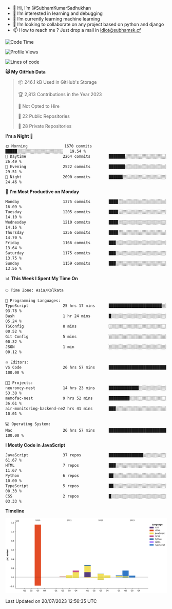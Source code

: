 - 👋 Hi, I’m @SubhamKumarSadhukhan
- 👀 I’m interested in learning and debugging
- 🌱 I’m currently learning machine learning
- 💞️ I’m looking to collaborate on any project based on python and django
- 📫 How to reach me ?
      Just drop a mail in idiot@subhamsk.cf

<!---
SubhamKumarSadhukhan/SubhamKumarSadhukhan is a ✨ special ✨ repository because its `README.md` (this file) appears on your GitHub profile.
You can click the Preview link to take a look at your changes.
--->


<!--START_SECTION:waka-->
![Code Time](http://img.shields.io/badge/Code%20Time-1%2C350%20hrs%2054%20mins-blue)

![Profile Views](http://img.shields.io/badge/Profile%20Views-0-blue)

![Lines of code](https://img.shields.io/badge/From%20Hello%20World%20I%27ve%20Written-2.0%20million%20lines%20of%20code-blue)

**🐱 My GitHub Data** 

> 📦 246.1 kB Used in GitHub's Storage 
 > 
> 🏆 2,813 Contributions in the Year 2023
 > 
> 🚫 Not Opted to Hire
 > 
> 📜 22 Public Repositories 
 > 
> 🔑 28 Private Repositories 
 > 
**I'm a Night 🦉** 

```text
🌞 Morning                1670 commits        █████░░░░░░░░░░░░░░░░░░░░   19.54 % 
🌆 Daytime                2264 commits        ███████░░░░░░░░░░░░░░░░░░   26.49 % 
🌃 Evening                2522 commits        ███████░░░░░░░░░░░░░░░░░░   29.51 % 
🌙 Night                  2090 commits        ██████░░░░░░░░░░░░░░░░░░░   24.46 % 
```
📅 **I'm Most Productive on Monday** 

```text
Monday                   1375 commits        ████░░░░░░░░░░░░░░░░░░░░░   16.09 % 
Tuesday                  1205 commits        ████░░░░░░░░░░░░░░░░░░░░░   14.10 % 
Wednesday                1210 commits        ████░░░░░░░░░░░░░░░░░░░░░   14.16 % 
Thursday                 1256 commits        ████░░░░░░░░░░░░░░░░░░░░░   14.70 % 
Friday                   1166 commits        ███░░░░░░░░░░░░░░░░░░░░░░   13.64 % 
Saturday                 1175 commits        ███░░░░░░░░░░░░░░░░░░░░░░   13.75 % 
Sunday                   1159 commits        ███░░░░░░░░░░░░░░░░░░░░░░   13.56 % 
```


📊 **This Week I Spent My Time On** 

```text
🕑︎ Time Zone: Asia/Kolkata

💬 Programming Languages: 
TypeScript               25 hrs 17 mins      ███████████████████████░░   93.78 % 
Bash                     1 hr 24 mins        █░░░░░░░░░░░░░░░░░░░░░░░░   05.24 % 
TSConfig                 8 mins              ░░░░░░░░░░░░░░░░░░░░░░░░░   00.52 % 
Git Config               5 mins              ░░░░░░░░░░░░░░░░░░░░░░░░░   00.32 % 
JSON                     1 min               ░░░░░░░░░░░░░░░░░░░░░░░░░   00.12 % 

🔥 Editors: 
VS Code                  26 hrs 57 mins      █████████████████████████   100.00 % 

🐱‍💻 Projects: 
neuroncy-nest            14 hrs 23 mins      █████████████░░░░░░░░░░░░   53.38 % 
memofac-nest             9 hrs 52 mins       █████████░░░░░░░░░░░░░░░░   36.61 % 
air-monitoring-backend-ne2 hrs 41 mins       ███░░░░░░░░░░░░░░░░░░░░░░   10.01 % 

💻 Operating System: 
Mac                      26 hrs 57 mins      █████████████████████████   100.00 % 
```

**I Mostly Code in JavaScript** 

```text
JavaScript               37 repos            ███████████████░░░░░░░░░░   61.67 % 
HTML                     7 repos             ███░░░░░░░░░░░░░░░░░░░░░░   11.67 % 
Python                   6 repos             ██░░░░░░░░░░░░░░░░░░░░░░░   10.00 % 
TypeScript               5 repos             ██░░░░░░░░░░░░░░░░░░░░░░░   08.33 % 
CSS                      2 repos             █░░░░░░░░░░░░░░░░░░░░░░░░   03.33 % 
```



**Timeline**

![Lines of Code chart](https://raw.githubusercontent.com/SubhamKumarSadhukhan/SubhamKumarSadhukhan/main/assets/bar_graph.png)


 Last Updated on 20/07/2023 12:56:35 UTC
<!--END_SECTION:waka-->
